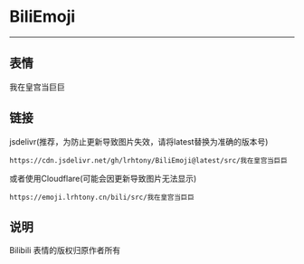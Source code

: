 # BiliEmoji
---
## 表情
我在皇宫当巨巨
## 链接
jsdelivr(推荐，为防止更新导致图片失效，请将latest替换为准确的版本号)
```
https://cdn.jsdelivr.net/gh/lrhtony/BiliEmoji@latest/src/我在皇宫当巨巨
```
或者使用Cloudflare(可能会因更新导致图片无法显示)
```
https://emoji.lrhtony.cn/bili/src/我在皇宫当巨巨
```
## 说明
Bilibili 表情的版权归原作者所有
